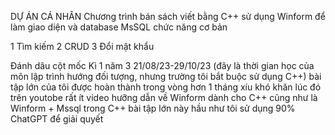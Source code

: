 DỰ ÁN CÁ NHÂN
Chương trình bán sách 
viết bằng C++ sử dụng Winform để làm giao diện và database MsSQL
chức năng cơ bản

1 Tìm kiếm
2 CRUD
3 Đổi mật khẩu


Đánh dâu cột mốc
Kì 1 năm 3 21/08/23-29/10/23 (đây là thời gian học của môn lập trình hướng đối tượng, nhưng trường tôi bắt buộc sử dụng C++)
bài tập lớn của tôi được hoàn thành trong vòng hơn 1 tháng xíu
khó khăn lúc đó
trên youtobe rất ít video hưỡng dẫn về Winform dành cho C++ cũng như là Winform + Mssql trong C++
bài tập lớn này hầu như tôi sử dụng 90% ChatGPT để giải quyết
